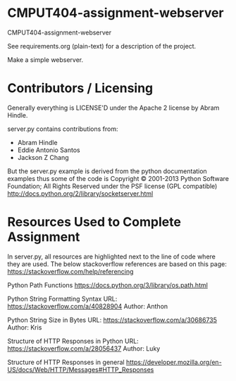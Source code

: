 CMPUT404-assignment-webserver
=============================

CMPUT404-assignment-webserver

See requirements.org (plain-text) for a description of the project.

Make a simple webserver.

Contributors / Licensing
========================

Generally everything is LICENSE'D under the Apache 2 license by Abram Hindle.

server.py contains contributions from:

* Abram Hindle
* Eddie Antonio Santos
* Jackson Z Chang

But the server.py example is derived from the python documentation
examples thus some of the code is Copyright © 2001-2013 Python
Software Foundation; All Rights Reserved under the PSF license (GPL
compatible) http://docs.python.org/2/library/socketserver.html

Resources Used to Complete Assignment
========================

In server.py, all resources are highlighted next to the line of code where they are used.
The below stackoverflow references are based on this page: https://stackoverflow.com/help/referencing

Python Path Functions
https://docs.python.org/3/library/os.path.html

Python String Formatting Syntax
URL: https://stackoverflow.com/a/40828904
Author: Anthon

Python String Size in Bytes
URL: https://stackoverflow.com/a/30686735
Author: Kris

Structure of HTTP Responses in Python
URL: https://stackoverflow.com/a/28056437
Author: Luky

Structure of HTTP Responses in general
https://developer.mozilla.org/en-US/docs/Web/HTTP/Messages#HTTP_Responses